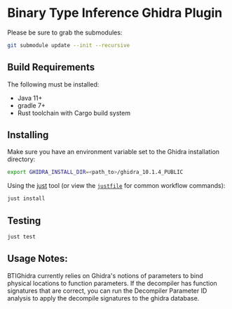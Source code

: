# Binary Type Inference Ghidra Plugin

Please be sure to grab the submodules:

```sh
git submodule update --init --recursive
```

## Build Requirements

The following must be installed:

* Java 11+
* gradle 7+
* Rust toolchain with Cargo build system

## Installing

Make sure you have an environment variable set to the Ghidra installation directory:

```sh
export GHIDRA_INSTALL_DIR=<path_to>/ghidra_10.1.4_PUBLIC
```

Using the [just](https://github.com/casey/just) tool (or view the [`justfile`](./justfile) for common workflow commands):

```sh
just install
```

## Testing

```sh
just test
```

## Usage Notes:

BTIGhidra currently relies on Ghidra's notions of parameters to bind physical locations to function parameters. If the decompiler has function signatures that are correct, you can run the Decompiler Parameter ID analysis to apply the decompile signatures to the ghidra database.
